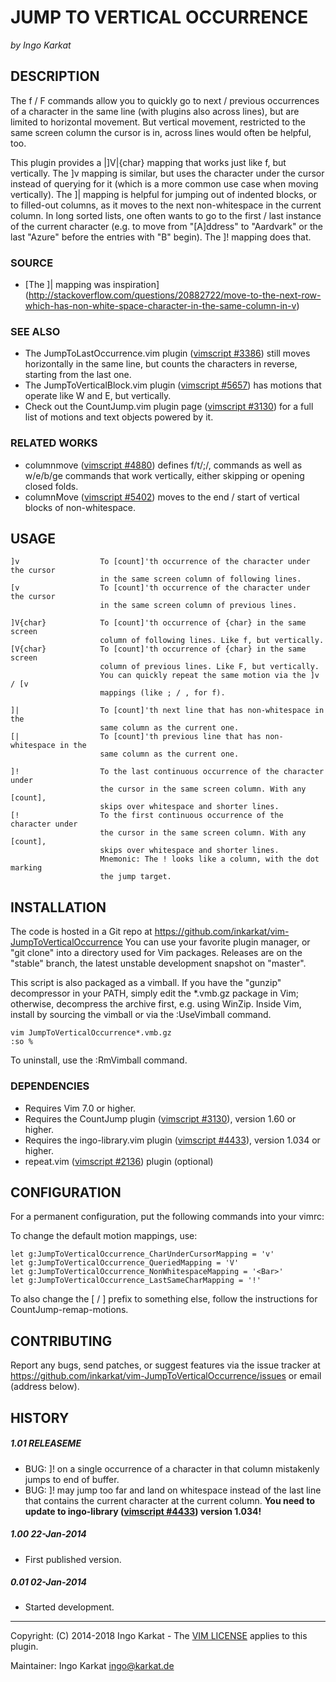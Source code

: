 JUMP TO VERTICAL OCCURRENCE   
===============================================================================
_by Ingo Karkat_

DESCRIPTION
------------------------------------------------------------------------------

The f / F commands allow you to quickly go to next / previous occurrences
of a character in the same line (with plugins also across lines), but are
limited to horizontal movement. But vertical movement, restricted to the same
screen column the cursor is in, across lines would often be helpful, too.

This plugin provides a |]V|{char} mapping that works just like f, but
vertically. The ]v mapping is similar, but uses the character under the
cursor instead of querying for it (which is a more common use case when moving
vertically).
The ]| mapping is helpful for jumping out of indented blocks, or to filled-out
columns, as it moves to the next non-whitespace in the current column.
In long sorted lists, one often wants to go to the first / last instance of
the current character (e.g. to move from "[A]ddress" to "Aardvark" or the last
"Azure" before the entries with "B" begin). The ]! mapping does that.

### SOURCE

- [The ]| mapping was inspiration](http://stackoverflow.com/questions/20882722/move-to-the-next-row-which-has-non-white-space-character-in-the-same-column-in-v)

### SEE ALSO

- The JumpToLastOccurrence.vim plugin ([vimscript #3386](http://www.vim.org/scripts/script.php?script_id=3386)) still moves
  horizontally in the same line, but counts the characters in reverse,
  starting from the last one.
- The JumpToVerticalBlock.vim plugin ([vimscript #5657](http://www.vim.org/scripts/script.php?script_id=5657)) has motions that
  operate like W and E, but vertically.
- Check out the CountJump.vim plugin page ([vimscript #3130](http://www.vim.org/scripts/script.php?script_id=3130)) for a full list
  of motions and text objects powered by it.

### RELATED WORKS

- columnmove ([vimscript #4880](http://www.vim.org/scripts/script.php?script_id=4880)) defines f/t/;/, commands as well as w/e/b/ge
  commands that work vertically, either skipping or opening closed folds.
- columnMove ([vimscript #5402](http://www.vim.org/scripts/script.php?script_id=5402)) moves to the end / start of vertical blocks of
  non-whitespace.

USAGE
------------------------------------------------------------------------------

    ]v                  To [count]'th occurrence of the character under the cursor
                        in the same screen column of following lines.
    [v                  To [count]'th occurrence of the character under the cursor
                        in the same screen column of previous lines.

    ]V{char}            To [count]'th occurrence of {char} in the same screen
                        column of following lines. Like f, but vertically.
    [V{char}            To [count]'th occurrence of {char} in the same screen
                        column of previous lines. Like F, but vertically.
                        You can quickly repeat the same motion via the ]v / [v
                        mappings (like ; / , for f).

    ]|                  To [count]'th next line that has non-whitespace in the
                        same column as the current one.
    [|                  To [count]'th previous line that has non-whitespace in the
                        same column as the current one.

    ]!                  To the last continuous occurrence of the character under
                        the cursor in the same screen column. With any [count],
                        skips over whitespace and shorter lines.
    [!                  To the first continuous occurrence of the character under
                        the cursor in the same screen column. With any [count],
                        skips over whitespace and shorter lines.
                        Mnemonic: The ! looks like a column, with the dot marking
                        the jump target.

INSTALLATION
------------------------------------------------------------------------------

The code is hosted in a Git repo at
    https://github.com/inkarkat/vim-JumpToVerticalOccurrence
You can use your favorite plugin manager, or "git clone" into a directory used
for Vim packages. Releases are on the "stable" branch, the latest unstable
development snapshot on "master".

This script is also packaged as a vimball. If you have the "gunzip"
decompressor in your PATH, simply edit the \*.vmb.gz package in Vim; otherwise,
decompress the archive first, e.g. using WinZip. Inside Vim, install by
sourcing the vimball or via the :UseVimball command.

    vim JumpToVerticalOccurrence*.vmb.gz
    :so %

To uninstall, use the :RmVimball command.

### DEPENDENCIES

- Requires Vim 7.0 or higher.
- Requires the CountJump plugin ([vimscript #3130](http://www.vim.org/scripts/script.php?script_id=3130)), version 1.60 or higher.
- Requires the ingo-library.vim plugin ([vimscript #4433](http://www.vim.org/scripts/script.php?script_id=4433)), version 1.034 or
  higher.
- repeat.vim ([vimscript #2136](http://www.vim.org/scripts/script.php?script_id=2136)) plugin (optional)

CONFIGURATION
------------------------------------------------------------------------------

For a permanent configuration, put the following commands into your vimrc:

To change the default motion mappings, use:

    let g:JumpToVerticalOccurrence_CharUnderCursorMapping = 'v'
    let g:JumpToVerticalOccurrence_QueriedMapping = 'V'
    let g:JumpToVerticalOccurrence_NonWhitespaceMapping = '<Bar>'
    let g:JumpToVerticalOccurrence_LastSameCharMapping = '!'

To also change the [ / ] prefix to something else, follow the instructions for
CountJump-remap-motions.

CONTRIBUTING
------------------------------------------------------------------------------

Report any bugs, send patches, or suggest features via the issue tracker at
https://github.com/inkarkat/vim-JumpToVerticalOccurrence/issues or email
(address below).

HISTORY
------------------------------------------------------------------------------

##### 1.01    RELEASEME
- BUG: ]! on a single occurrence of a character in that column mistakenly
  jumps to end of buffer.
- BUG: <count>]! may jump too far and land on whitespace instead of the last
  line that contains the current character at the current column.
  __You need to update to ingo-library ([vimscript #4433](http://www.vim.org/scripts/script.php?script_id=4433)) version 1.034!__

##### 1.00    22-Jan-2014
- First published version.

##### 0.01    02-Jan-2014
- Started development.

------------------------------------------------------------------------------
Copyright: (C) 2014-2018 Ingo Karkat -
The [VIM LICENSE](http://vimdoc.sourceforge.net/htmldoc/uganda.html#license) applies to this plugin.

Maintainer:     Ingo Karkat <ingo@karkat.de>

